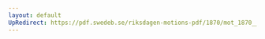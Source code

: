 ```yaml
---
layout: default
UpRedirect: https://pdf.swedeb.se/riksdagen-motions-pdf/1870/mot_1870__ak__00256/mot_1870__ak__00256_002.pdf
---
```


